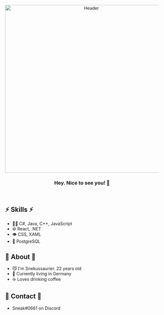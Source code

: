 <p align="center">
  <img src="https://user-images.githubusercontent.com/68194327/168023272-fc6c2129-739d-464a-854e-0763181c7f12.png" alt="Header" width="550"/>
</p>
<h3 align="center">
  Hey. Nice to see you! 👋
</h3>
</br>

## ⚡ Skills ⚡
- 👨‍💻 C#, Java, C++, JavaScript
- ⚙️ React, .NET
- 👁️ CSS, XAML
- 💽 PostgreSQL

## 🎉 About 🎉
- 😼 I'm Snekussaurier. 22 years old  
- 📍 Currently living in Germany  
- ☕ Loves drinking coffee  

## 🔔 Contact 🔔
- Sneak#0661 on Discord
